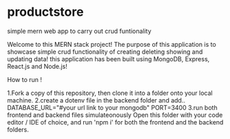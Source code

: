 
# productstore
simple mern web app to carry out crud funtionality

Welcome to this MERN stack project! The purpose of this application is to showcase simple crud functionality of creating deleting showing and updating data!  this application has been built using MongoDB, Express, React.js and Node.js!

How to run !

1.Fork a copy of this repository, then clone it into a folder onto your local machine.
2.create a dotenv file in the backend folder and add..
DATABASE_URL="#your url link to your mongodb"
PORT=3400 
3.run both frontend and backend files simulateonously
Open this folder with your code editor / IDE of choice, and run 'npm i' for both the frontend and the backend folders.
